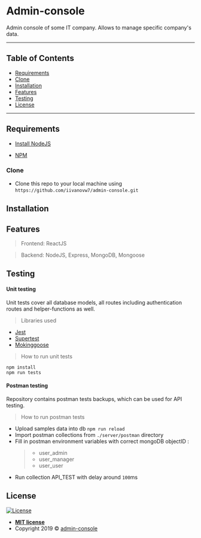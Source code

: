 # Admin-console

Admin console of some IT company. Allows to manage specific company's data.


---

## Table of Contents

- [Requirements](#requirements)
- [Clone](#clone)
- [Installation](#installation)
- [Features](#features)
- [Testing](#testing)
- [License](#license)

---


## Requirements

- [Install NodeJS](https://nodejs.org/en/) 

- [NPM](https://www.npmjs.com/get-npm)


### Clone

- Clone this repo to your local machine using `https://github.com/iivanovw7/admin-console.git`

## Installation



## Features

> Frontend: ReactJS 

> Backend: NodeJS, Express, MongoDB, Mongoose  

## Testing

#### Unit testing

Unit tests cover all database models, all routes including authentication routes and helper-functions as well.
  
> Libraries used 

- [Jest](https://jestjs.io/)
- [Supertest](https://github.com/visionmedia/supertest)
- [Mokinggoose](https://github.com/alonronin/mockingoose)
 
> How to run unit tests

`npm install` <br />
`npm run tests` <br />


#### Postman testing

Repository contains postman tests backups, which can be used for API testing.

> How to run postman tests  

- Upload samples data into db  `npm run reload`
- Import postman collections from `./server/postman` directory
- Fill in postman environment variables with correct mongoDB objectID :
   > - user_admin
   > - user_manager
   > - user_user
- Run collection API_TEST with delay around `100`ms 


## License

[![License](http://img.shields.io/:license-mit-blue.svg?style=flat-square)](http://badges.mit-license.org)

- **[MIT license](http://opensource.org/licenses/mit-license.php)**
- Copyright 2019 © <a href="/" target="_blank">admin-console</a>



